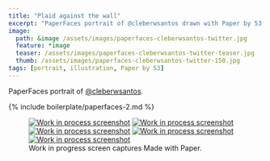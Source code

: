 ```yaml
---
title: "Plaid against the wall"
excerpt: "PaperFaces portrait of @cleberwsantos drawn with Paper by 53 on an iPad."
image: 
  path: &image /assets/images/paperfaces-cleberwsantos-twitter.jpg 
  feature: *image
  teaser: /assets/images/paperfaces-cleberwsantos-twitter-teaser.jpg
  thumb: /assets/images/paperfaces-cleberwsantos-twitter-150.jpg
tags: [portrait, illustration, Paper by 53]
---
```


PaperFaces portrait of [@cleberwsantos](http://twitter.com/cleberwsantos).

{% include boilerplate/paperfaces-2.md %}

<figure class="third">
	<a href="{{ site.url }}/assets/images/paperfaces-cleberwsantos-process-1-lg.jpg"><img src="{{ site.url }}/assets/images/paperfaces-cleberwsantos-process-1-600.jpg" alt="Work in process screenshot"></a>
	<a href="{{ site.url }}/assets/images/paperfaces-cleberwsantos-process-2-lg.jpg"><img src="{{ site.url }}/assets/images/paperfaces-cleberwsantos-process-2-600.jpg" alt="Work in process screenshot"></a>
	<a href="{{ site.url }}/assets/images/paperfaces-cleberwsantos-process-3-lg.jpg"><img src="{{ site.url }}/assets/images/paperfaces-cleberwsantos-process-3-600.jpg" alt="Work in process screenshot"></a>
  <a href="{{ site.url }}/assets/images/paperfaces-cleberwsantos-process-4-lg.jpg"><img src="{{ site.url }}/assets/images/paperfaces-cleberwsantos-process-4-600.jpg" alt="Work in process screenshot"></a>
  <a href="{{ site.url }}/assets/images/paperfaces-cleberwsantos-process-5-lg.jpg"><img src="{{ site.url }}/assets/images/paperfaces-cleberwsantos-process-5-600.jpg" alt="Work in process screenshot"></a>
	<figcaption>Work in progress screen captures Made with Paper.</figcaption>
</figure>
